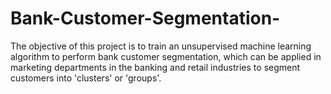 # Bank-Customer-Segmentation-
The objective of this project is to train an unsupervised machine learning algorithm to perform bank customer segmentation, which can be applied in marketing departments in the banking and retail industries to segment customers into 'clusters' or 'groups'.
